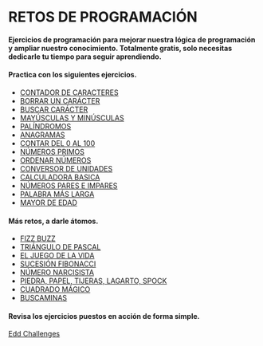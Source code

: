 # RETOS DE PROGRAMACIÓN
#### Ejercicios de programación para mejorar nuestra lógica de programación y ampliar nuestro conocimiento. Totalmente gratis, solo necesitas dedicarle tu tiempo para seguir aprendiendo.

#### Practica con los siguientes ejercicios.

- [CONTADOR DE CARACTERES](https://github.com/Edd-Challenges/CONTADOR-DE-CARACTERES)
- [BORRAR UN CARÁCTER](https://github.com/Edd-Challenges/BORRAR-UN-CAR-CTER)
- [BUSCAR CARÁCTER](https://github.com/Edd-Challenges/BUSCAR-CARACTER)
- [MAYÚSCULAS Y MINÚSCULAS](https://github.com/Edd-Challenges/MAYUSCULAS-Y-MINUSCULAS)
- [PALÍNDROMOS](https://github.com/Edd-Challenges/PALINDROMOS)
- [ANAGRAMAS](https://github.com/Edd-Challenges/ANAGRAMAS)
- [CONTAR DEL 0 AL 100](https://github.com/Edd-Challenges/CONTAR-DEL-0-AL-100)
- [NÚMEROS PRIMOS](https://github.com/Edd-Challenges/NUMEROS-PRIMOS)
- [ORDENAR NÚMEROS](https://github.com/Edd-Challenges/ORDENAR-N-MEROS)
- [CONVERSOR DE UNIDADES](https://github.com/Edd-Challenges/CONVERSOR-DE-UNIDADES)
- [CALCULADORA BASICA](https://github.com/Edd-Challenges/CALCULADORA-BASICA)
- [NÚMEROS PARES E IMPARES](https://github.com/Edd-Challenges/NUMEROS-PARES-E-IMPARES)
- [PALABRA MÁS LARGA](https://github.com/Edd-Challenges/PALABRA-MAS-LARGA)
- [MAYOR DE EDAD](https://github.com/Edd-Challenges/MAYOR-DE-EDAD)


#### Más retos, a darle átomos.

- [FIZZ BUZZ](https://github.com/Edd-Challenges/FIZZ-BUZZ)
- [TRIÁNGULO DE PASCAL](https://github.com/Edd-Challenges/TRIANGULO-DE-PASCAL)
- [EL JUEGO DE LA VIDA]()
- [SUCESIÓN FIBONACCI](https://github.com/Edd-Challenges/SUCESION-FIBONACCI)
- [NÚMERO NARCISISTA](https://github.com/Edd-Challenges/NUMERO-NARCISISTA)
- [PIEDRA, PAPEL, TIJERAS, LAGARTO, SPOCK]()
- [CUADRADO MÁGICO]()
- [BUSCAMINAS]()

#### Revisa los ejercicios puestos en acción de forma simple.

[Edd Challenges](https://challenges.codewithedd.com)
